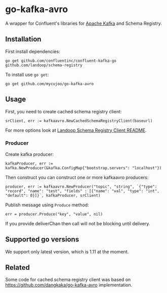 # go-kafka-avro

A wrapper for Confluent's libraries for [Apache Kafka](http://kafka.apache.org/) and Schema Registry.

## Installation

First install dependencies:

	go get github.com/confluentinc/confluent-kafka-go github.com/landoop/schema-registry

To install use `go get`:
	
	go get github.com/mycujoo/go-kafka-avro
	
	
## Usage

First, you need to create cached schema registry client:

	srClient, err := kafkaavro.NewCachedSchemaRegistryClient(baseurl)
	
For more options look at [Landoop Schema Registry Client README](https://github.com/Landoop/schema-registry#client).

### Producer

Create kafka producer:

	kafkaProducer, err := kafka.NewProducer(&kafka.ConfigMap{"bootstrap.servers": "localhost"})
	
Then construct you can construct one or more kafkaavro producers:

	producer, err := kafkaavro.NewProducer("topic", "string", `{"type": "record", "name": "test", "fields" : [{"name": "val", "type": "int", "default": 0}]}`, kafkaProducer, srClient)
	
Publish message using `Produce` method:

	err = producer.Produce("key", "value", nil)
	
If you provide deliverChan then call will not be blocking until delivery.
	
## Supported go versions

We support only latest version, which is 1.11 at the moment.

## Related

Some code for cached schema registry client was based on https://github.com/dangkaka/go-kafka-avro implementation.
